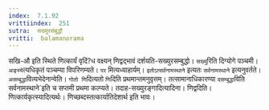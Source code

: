 ```yaml
---
index:  7.1.92
vrittiindex:  251
sutra:  सख्युरसंबुद्धौ
vritti:  balamanorama 
---
```


सखि-औ इति स्थिते णित्कार्यं वृदिं?ध वक्ष्यन् णिद्वद्भावं दर्शयति-सख्युरसम्बुद्धो। `सख्यु`रिति दिग्योगे पञ्चमी। `अङ्स्ये`त्यधिकृतं पञ्चम्या विपरिणम्यते। `पर` मित्यध्याहार्यम्। `इतोऽत्सर्वनामस्थाने` इत्यतः `सर्वनामस्थाने` इत्यनुवर्तते। `असम्बुद्धा`वित्यभेदेनान्वेति। `गोतो णि`दित्यतो `णि`दिति प्रथमान्तमनुवृत्तम्। तत्सामानाधिकारण्या `दसम्बुद्धा`विति सर्वनामस्थाने`इति च सप्तमी प्रथमा कल्प्यते। तदाह-सख्युरङ्गादित्यादिना। णिद्वदिति। णित्कार्यकृत्स्यादित्यर्थः। णिच्छब्दस्तत्कार्यातिदेशार्थ इति भावः।

